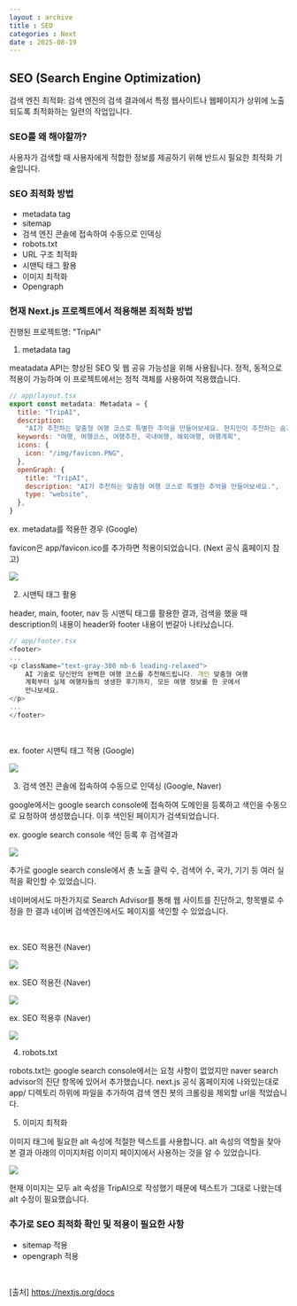 ```yaml
---
layout : archive
title : SEO
categories : Next
date : 2025-08-19
---
```


## SEO (Search Engine Optimization)

검색 엔진 최적화: 검색 엔진의 검색 결과에서 특정 웹사이트나 웹페이지가 상위에 노출되도록 최적화하는 일련의 작업입니다.


### SEO를 왜 해야할까?

사용자가 검색할 때 사용자에게 적합한 정보를 제공하기 위해 반드시 필요한 최적화 기술입니다.

### SEO 최적화 방법

- metadata tag
- sitemap
- 검색 엔진 콘솔에 접속하여 수동으로 인덱싱
- robots.txt
- URL 구조 최적화
- 시맨틱 태그 활용
- 이미지 최적화
- Opengraph


### 현재 Next.js 프로젝트에서 적용해본 최적화 방법
진행된 프로젝트명: "TripAI"


1. metadata tag

meatadata API는 향상된 SEO 및 웹 공유 가능성을 위해 사용됩니다.
정적, 동적으로 적용이 가능하며 이 프로젝트에서는 정적 객체를 사용하여 적용했습니다.

```javascript
// app/layout.tsx
export const metadata: Metadata = {
  title: "TripAI",
  description:
    "AI가 추천하는 맞춤형 여행 코스로 특별한 추억을 만들어보세요. 현지인이 추천하는 숨겨진 명소까지 모두 담았습니다.",
  keywords: "여행, 여행코스, 여행추천, 국내여행, 해외여행, 여행계획",
  icons: {
    icon: "/img/favicon.PNG",
  },
  openGraph: {
    title: "TripAI",
    description: "AI가 추천하는 맞춤형 여행 코스로 특별한 추억을 만들어보세요.",
    type: "website",
  },
}
```
ex. metadata를 적용한 경우 (Google)

favicon은 app/favicon.ico를 추가하면 적용이되었습니다. (Next 공식 홈페이지 참고)

<img src="../../assets/image/seo metadata 적용.PNG" />

<br />

2. 시맨틱 태그 활용

header, main, footer, nav 등 시맨틱 태그를 활용한 결과, 검색을 했을 때 description의 내용이 header와 footer 내용이 번갈아 나타났습니다.

```javascript
// app/footer.tsx
<footer>
...
<p className="text-gray-300 mb-6 leading-relaxed">
    AI 기술로 당신만의 완벽한 여행 코스를 추천해드립니다. 개인 맞춤형 여행
    계획부터 실제 여행자들의 생생한 후기까지, 모든 여행 정보를 한 곳에서
    만나보세요.
</p>
...
</footer>
```
<br />

ex. footer 시맨틱 태그 적용 (Google)

<img src="../../assets/image/seo 적용후 구글 footer 내용.PNG" />

<br />

3. 검색 엔진 콘솔에 접속하여 수동으로 인덱싱 (Google, Naver)

google에서는 google search console에 접속하여 도메인을 등록하고 색인을 수동으로 요청하여 생성했습니다. 이후 색인된 페이지가 검색되었습니다.

ex. google search console 색인 등록 후 검색결과

<img src="../../assets/image/seo 적용후 구글 metadata 내용.PNG" />

<br />

추가로 google search consle에서 총 노출 클릭 수, 검색어 수, 국가, 기기 등 여러 실적을 확인할 수 있었습니다.

네이버에서도 마찬가지로 Search Advisor를 통해 웹 사이트를 진단하고, 항목별로 수정을 한 결과 네이버 검색엔진에서도 페이지를 색인할 수 있었습니다.

<br />

ex. SEO 적용전 (Naver)

<img src="../../assets/image/seo 적용전 네이버.PNG" />

<br />

ex. SEO 적용전 (Naver)

<img src="../../assets/image/seo 적용전 네이버2.PNG" />

ex. SEO 적용후 (Naver)

<img src="../../assets/image/seo 적용후 네이버.PNG" />

<br />

4. robots.txt

robots.txt는 google search console에서는 요청 사항이 없었지만 naver search advisor의 진단 항목에 있어서 추가했습니다. next.js 공식 홈페이지에 나와있는대로 app/ 디렉토리 하위에 파일을 추가하여 검색 엔진 봇의 크롤링을 제외할 url을 적었습니다.

5. 이미지 최적화

이미지 태그에 필요한 alt 속성에 적절한 텍스트를 사용합니다. alt 속성의 역할을 찾아본 결과 아래의 이미지처럼 이미지 페이지에서 사용하는 것을 알 수 있었습니다.

<img src="../../assets/image/이미지 alt.PNG" />

<br />

현재 이미지는 모두 alt 속성을 TripAI으로 작성했기 때문에 텍스트가 그대로 나왔는데 alt 수정이 필요했습니다.


### 추가로 SEO 최적화 확인 및 적용이 필요한 사항

- sitemap 적용
- opengraph 적용

<br />

[출처] https://nextjs.org/docs